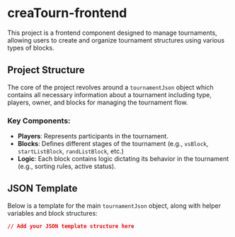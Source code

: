 # creaTourn-frontend

This project is a frontend component designed to manage tournaments, allowing users to create and organize tournament structures using various types of blocks. 

## Project Structure

The core of the project revolves around a `tournamentJson` object which contains all necessary information about a tournament including type, players, owner, and blocks for managing the tournament flow.

### Key Components:

- **Players**: Represents participants in the tournament.
- **Blocks**: Defines different stages of the tournament (e.g., `vsBlock`, `startListBlock`, `randListBlock`, etc.)
- **Logic**: Each block contains logic dictating its behavior in the tournament (e.g., sorting rules, active status).

## JSON Template

Below is a template for the main `tournamentJson` object, along with helper variables and block structures:

```json
// Add your JSON template structure here
